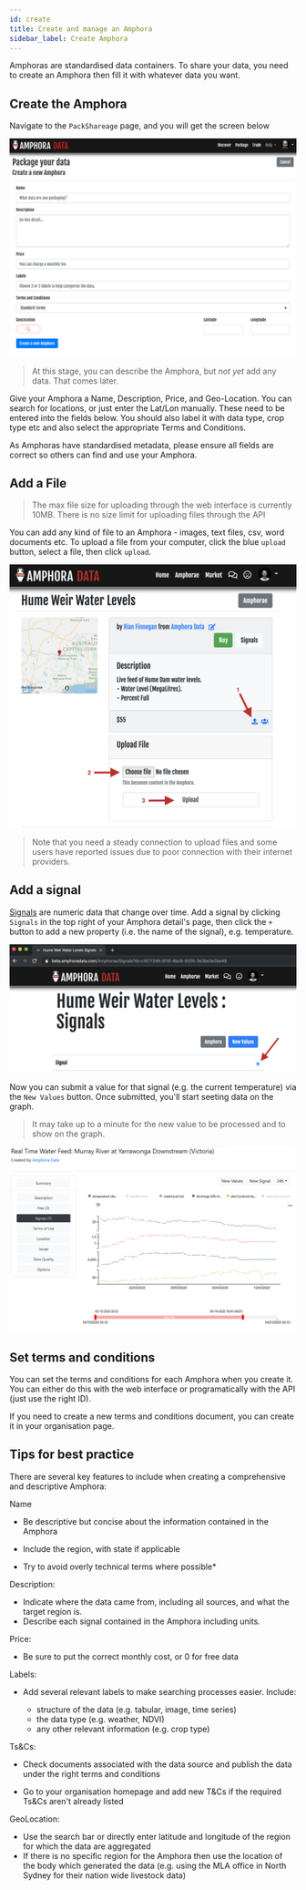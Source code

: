 ```yaml
---
id: create
title: Create and manage an Amphora
sidebar_label: Create Amphora
---
```

Amphoras are standardised data containers. To share your data, you need to create an Amphora then fill it with whatever data you want.

## Create the Amphora

Navigate to the `PackShareage` page, and you will get the screen below

![How to Navigate to Create Amphora, Screenshot](/docs/assets/screenshots/nav_create_amphora.png)

> At this stage, you can describe the Amphora, but *not yet* add any data. That comes later.

Give your Amphora a Name, Description, Price, and Geo-Location. You can search for locations, or just enter the Lat/Lon manually. These need to be entered into the fields below. You should also label it with data type, crop type etc and also select the appropriate Terms and Conditions.

As Amphoras have standardised metadata, please ensure all fields are correct so others can find and use your Amphora.

## Add a File

> The max file size for uploading through the web interface is currently 10MB. There is no size limit for uploading files through the API

You can add any kind of file to an Amphora - images, text files, csv, word documents etc. To upload a file from your computer, click the blue `upload` button, select a file, then click `upload`.

![Add a file to an Amphora, Screenshot](/docs/assets/screenshots/add_file_amphora.png)

> Note that you need a steady connection to upload files and some users have reported issues due to poor connection with their internet providers.

## Add a signal

[Signals](/docs/guides/models/signal.md) are numeric data that change over time. Add a signal by clicking `Signals` in the top right of your Amphora detail's page, then click the `+` button to add a new property (i.e. the name of the signal), e.g. temperature.

![Add a signal to an Amphora, Screenshot](/docs/assets/screenshots/add_signal_amphora.png)

Now you can submit a value for that signal (e.g. the current temperature) via the `New Values` button. Once submitted, you'll start seeting data on the graph.

> It may take up to a minute for the new value to be processed and to show on the graph.

![Viewing a signal on an Amphora, Screenshot](/docs/assets/screenshots/view_signal_amphora.png)


## Set terms and conditions

You can set the terms and conditions for each Amphora when you create it. You can either do this with the web interface or programatically with the API (just use the right ID).

If you need to create a new terms and conditions document, you can create it in your organisation page.

## Tips for best practice

There are several key features to include when creating a comprehensive and descriptive Amphora:

Name

* Be descriptive but concise about the information contained in the Amphora

* Include the region, with state if applicable

* Try to avoid overly technical terms where possible*


Description:

* Indicate where the data came from, including all sources, and what the target region is.
* Describe each signal contained in the Amphora including units.

Price:
* Be sure to put the correct monthly cost, or 0 for free data

Labels:
* Add several relevant labels to make searching processes easier. Include:

    * structure of the data (e.g. tabular, image, time series)
    * the data type (e.g. weather, NDVI)
    *  any other relevant information (e.g. crop type)

Ts&Cs:

* Check documents associated with the data source and publish the data under the right terms and conditions

* Go to your organisation homepage and add new T&Cs if the required Ts&Cs aren't already listed

GeoLocation:

* Use the search bar or directly enter latitude and longitude of the region for which the data are aggregated
*  If there is no specific region for the Amphora then use the location of the body which generated the data (e.g. using the MLA office in North Sydney for their nation wide livestock data)

